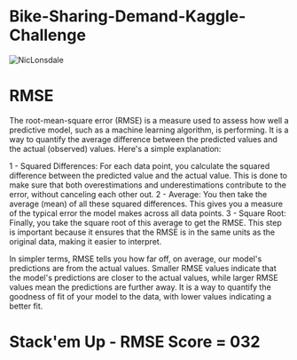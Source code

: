 # Bike-Sharing-Demand-Kaggle-Challenge

![NicLonsdale](https://github.com/UKVeteran/Bike-Sharing-Demand-Kaggle-Challenge/assets/39216339/de6bed44-ba5e-4462-bfaa-9e90280d64ee)

# RMSE
The root-mean-square error (RMSE) is a measure used to assess how well a predictive model, such as a machine learning algorithm, is performing. It is a way to quantify the average difference between the predicted values and the actual (observed) values. Here's a simple explanation:

1 - Squared Differences: For each data point, you calculate the squared difference between the predicted value and the actual value. This is done to make sure that both overestimations and underestimations contribute to the error, without canceling each other out.
2 - Average: You then take the average (mean) of all these squared differences. This gives you a measure of the typical error the model makes across all data points.
3 - Square Root: Finally, you take the square root of this average to get the RMSE. This step is important because it ensures that the RMSE is in the same units as the original data, making it easier to interpret.

In simpler terms, RMSE tells you how far off, on average, our model's predictions are from the actual values. Smaller RMSE values indicate that the model's predictions are closer to the actual values, while larger RMSE values mean the predictions are further away. It is a way to quantify the goodness of fit of your model to the data, with lower values indicating a better fit.

# Stack'em Up - RMSE Score = 032
